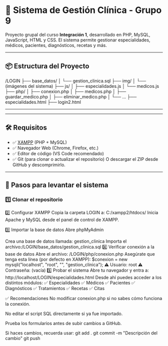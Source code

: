 # 🏥 Sistema de Gestión Clínica - Grupo 9

Proyecto grupal del curso **Integración 1**, desarrollado en PHP, MySQL, JavaScript, HTML y CSS. El sistema permite gestionar especialidades, médicos, pacientes, diagnósticos, recetas y más.

---

## 📦 Estructura del Proyecto
/LOGIN
├── base_datos/
│ └── gestion_clinica.sql
├── img/
│ └── (imágenes del sistema)
├── js/
│ ├── especialidades.js
│ └── medicos.js
├── php/
│ ├── conexion.php
│ ├── medicos.php
│ ├── guardar_medico.php
│ ├── eliminar_medico.php
│ └── ...
├── especialidades.html
├── login2.html

---

---

## 🛠️ Requisitos

- ✅ [XAMPP](https://www.apachefriends.org/es/index.html) (PHP + MySQL)
- ✅ Navegador Web (Chrome, Firefox, etc.)
- ✅ Editor de código (VS Code recomendado)
- ✅ Git (para clonar o actualizar el repositorio)
O descargar el ZIP desde GitHub y descomprimirlo.
---

## 🚀 Pasos para levantar el sistema

### 1️⃣ Clonar el repositorio
2️⃣ Configurar XAMPP
 Copia la carpeta LOGIN a:
C:/xampp2/htdocs/
Inicia Apache y MySQL desde el panel de control de XAMPP.

3️⃣ Importar la base de datos
Abre phpMyAdmin

Crea una base de datos llamada: gestion_clinica
Importa el archivo:/LOGIN/base_datos/gestion_clinica.sql
4️⃣ Verificar conexión a la base de datos
Abre el archivo:
/LOGIN/php/conexion.php
Asegúrate que tenga esta línea (por defecto en XAMPP):
$conexion = new mysqli("localhost", "root", "", "gestion_clinica");
⚠️ Usuario: root
⚠️ Contraseña: (vacía)
5️⃣ Probar el sistema
Abre tu navegador y entra a:
http://localhost/LOGIN/especialidades.html
Desde ahí puedes acceder a los distintos módulos:
✅ Especialidades
✅ Médicos
✅ Pacientes
✅ Diagnósticos
✅ Tratamientos
✅ Recetas
✅ Citas

✅ Recomendaciones
No modificar conexion.php si no sabes cómo funciona la conexión.

No editar el script SQL directamente si ya fue importado.

Prueba los formularios antes de subir cambios a GitHub.

Si haces cambios, recuerda usar:
git add .
git commit -m "Descripción del cambio"
git push
